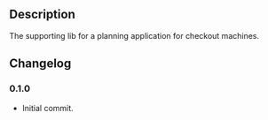 ## Description
The supporting lib for a planning application for checkout machines.


## Changelog
### 0.1.0
* Initial commit.